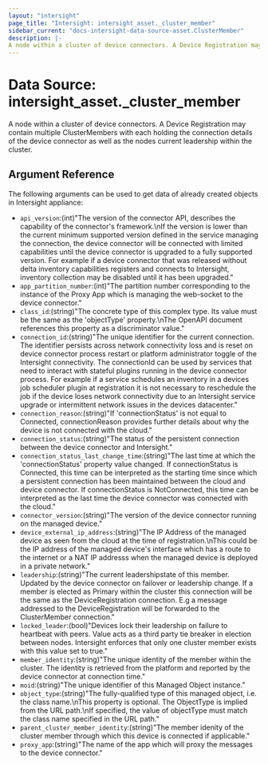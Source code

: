 ```yaml
---
layout: "intersight"
page_title: "Intersight: intersight_asset._cluster_member"
sidebar_current: "docs-intersight-data-source-asset.ClusterMember"
description: |-
A node within a cluster of device connectors. A Device Registration may contain multiple ClusterMembers with each holding the connection details of the device connector as well as the nodes current leadership within the cluster.
---
```


# Data Source: intersight_asset._cluster_member
A node within a cluster of device connectors. A Device Registration may contain multiple ClusterMembers with each holding the connection details of the device connector as well as the nodes current leadership within the cluster.
## Argument Reference
The following arguments can be used to get data of already created objects in Intersight appliance:
* `api_version`:(int)"The version of the connector API, describes the capability of the connector's framework.\nIf the version is lower than the current minimum supported version defined in the service managing the connection, the device connector will be connected with limited capabilities until the device connector is upgraded to a fully supported version. For example if a device connector that was released without delta inventory capabilities registers and connects to Intersight, inventory collection may be disabled until it has been upgraded."
* `app_partition_number`:(int)"The partition number corresponding to the instance of the Proxy App which is managing the web-socket to the device connector."
* `class_id`:(string)"The concrete type of this complex type. Its value must be the same as the 'objectType' property.\nThe OpenAPI document references this property as a discriminator value."
* `connection_id`:(string)"The unique identifier for the current connection. The identifier persists across network connectivity loss and is reset on device connector process restart or platform administrator toggle of the Intersight connectivity. The connectionId can be used by services that need to interact with stateful plugins running in the device connector process. For example if a service schedules an inventory in a devices job scheduler plugin at registration it is not necessary to reschedule the job if the device loses network connectivity due to an Intersight service upgrade or intermittent network issues in the devices datacenter."
* `connection_reason`:(string)"If 'connectionStatus' is not equal to Connected, connectionReason provides further details about why the device is not connected with the cloud."
* `connection_status`:(string)"The status of the persistent connection between the device connector and Intersight."
* `connection_status_last_change_time`:(string)"The last time at which the 'connectionStatus' property value changed. If connectionStatus is Connected, this time can be interpreted as the starting time since which a persistent connection has been maintained between the cloud and device connector. If connectionStatus is NotConnected, this time can be interpreted as the last time the device connector was connected with the cloud."
* `connector_version`:(string)"The version of the device connector running on the managed device."
* `device_external_ip_address`:(string)"The IP Address of the managed device as seen from the cloud at the time of registration.\nThis could be the IP address of the managed device's interface which has a route to the internet or a NAT IP addresss when the managed device is deployed in a private network."
* `leadership`:(string)"The current leadershipstate of this member. Updated by the device connector on failover or leadership change. If a member is elected as Primary within the cluster this connection will be the same as the DeviceRegistration connection. E.g a message addressed to the DeviceRegistration will be forwarded to the ClusterMember connection."
* `locked_leader`:(bool)"Devices lock their leadership on failure to heartbeat with peers. Value acts as a third party tie breaker in election between nodes. Intersight enforces that only one cluster member exists with this value set to true."
* `member_identity`:(string)"The unique identity of the member within the cluster. The identity is retrieved from the platform and reported by the device connector at connection time."
* `moid`:(string)"The unique identifier of this Managed Object instance."
* `object_type`:(string)"The fully-qualified type of this managed object, i.e. the class name.\nThis property is optional. The ObjectType is implied from the URL path.\nIf specified, the value of objectType must match the class name specified in the URL path."
* `parent_cluster_member_identity`:(string)"The member idenity of the cluster member through which this device is connected if applicable."
* `proxy_app`:(string)"The name of the app which will proxy the messages to the device connector."

